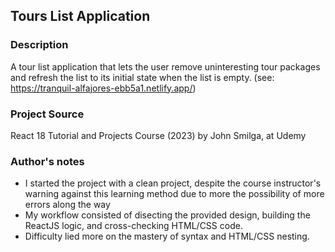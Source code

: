 ## Tours List Application

### **Description**

A tour list application that lets the user remove uninteresting tour packages and refresh the list to its initial state when the list is empty. (see: https://tranquil-alfajores-ebb5a1.netlify.app/)

### **Project Source**

React 18 Tutorial and Projects Course (2023) by John Smilga, at Udemy

### **Author's notes**

- I started the project with a clean project, despite the course instructor's warning against this learning method due to more the possibility of more errors along the way
- My workflow consisted of disecting the provided design, building the ReactJS logic, and cross-checking HTML/CSS code.
- Difficulty lied more on the mastery of syntax and HTML/CSS nesting.
